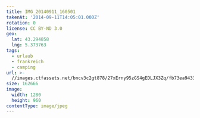 ```yaml
---
title: IMG_20140911_160501
takenAt: '2014-09-11T14:05:01.000Z'
rotation: 0
license: CC BY-ND 3.0
geo:
  lat: 43.294858
  lng: 5.373763
tags:
  - urlaub
  - frankreich
  - camping
url: >-
  //images.ctfassets.net/bncv3c2gt878/27xErny95zGS4gEDLJX3Zq/fb73ea943301ef0b9b888bc025923c9c/img_20140911_160501_28312893005_o
size: 162666
image:
  width: 1280
  height: 960
contentType: image/jpeg
---
```


